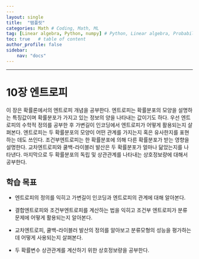 ```yaml
---
---
layout: single
title:  "탬플릿"
categories: Math # Coding, Math, ML
tag: [Linear algebra, Python, numpy] # Python, Linear algebra, Probabilities
toc: true   # table of content
author_profile: false
sidebar:
    nav: "docs"
---
```


---

<head>
  <style>
    table.dataframe {
      white-space: normal;
      width: 100%;
      height: 240px;
      display: block;
      overflow: auto;
      font-family: Arial, sans-serif;
      font-size: 0.9rem;
      line-height: 20px;
      text-align: center;
      border: 0px !important;
    }

    table.dataframe th {
      text-align: center;
      font-weight: bold;
      padding: 8px;
    }

    table.dataframe td {
      text-align: center;
      padding: 8px;
    }

    table.dataframe tr:hover {
      background: #b8d1f3; 
    }

    .output_prompt {
      overflow: auto;
      font-size: 0.9rem;
      line-height: 1.45;
      border-radius: 0.3rem;
      -webkit-overflow-scrolling: touch;
      padding: 0.8rem;
      margin-top: 0;
      margin-bottom: 15px;
      font: 1rem Consolas, "Liberation Mono", Menlo, Courier, monospace;
      color: $code-text-color;
      border: solid 1px $border-color;
      border-radius: 0.3rem;
      word-break: normal;
      white-space: pre;
    }

  .dataframe tbody tr th:only-of-type {
      vertical-align: middle;
  }

  .dataframe tbody tr th {
      vertical-align: top;
  }

  .dataframe thead th {
      text-align: center !important;
      padding: 8px;
  }

  .page__content p {
      margin: 0 0 0px !important;
  }

  .page__content p > strong {
    font-size: 0.8rem !important;
  }

  </style>
</head>


# 10장 엔트로피


이 장은 확률론에서의 엔트로피 개념을 공부한다. 엔트로피는 확률분포의 모양을 설명하는 특징값이며 확률분포가 가지고 있는 정보의 양을 나타내는 값이기도 하다. 우선 엔트로피의 수학적 정의를 공부한 후 가변길이 인코딩에서 엔트로피가 어떻게 활용되는지 살펴본다. 엔트로피는 두 확률분포의 모양이 어떤 관계를 가지는지 혹은 유사한지를 표현하는 데도 쓰인다. 조건부엔트로피는 한 확률분포에 의해 다른 확률분포가 받는 영향을 설명한다. 교차엔트로피와 쿨백-라이블러 발산은 두 확률분포가 얼마나 닮았는지를 나타낸다. 마지막으로 두 확률분포의 독립 및 상관관계를 나타내는 상호정보량에 대해서 공부한다.


## 학습 목표


* 엔트로피의 정의를 익히고 가변길이 인코딩과 엔트로피의 관계에 대해 알아본다.

* 결합엔트로피와 조건부엔트로피를 계산하는 법을 익히고 조건부 엔트로피가 분류 문제에 어떻게 활용되는지 알아본다.

* 교차엔트로피, 쿨백-라이블러 발산의 정의를 알아보고 분류모형의 성능을 평가하는데 어떻게 사용되는지 살펴본다.

* 두 확률변수 상관관계를 계산하기 위한 상호정보량을 공부한다.

